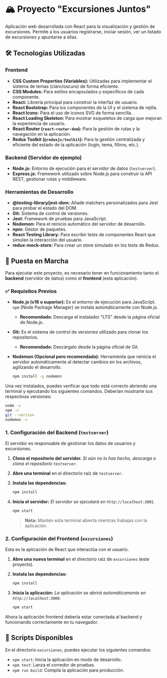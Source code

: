 # 🏔️ Proyecto "Excursiones Juntos"

Aplicación web desarrollada con React para la visualización y gestión de excursiones. Permite a los usuarios registrarse, iniciar sesión, ver un listado de excursiones y apuntarse a ellas.

## 🛠️ Tecnologías Utilizadas

### Frontend

- **CSS Custom Properties (Variables):** Utilizadas para implementar el sistema de temas (claro/oscuro) de forma eficiente.
- **CSS Modules:** Para estilos encapsulados y específicos de cada componente.
- **React:** Librería principal para construir la interfaz de usuario.
- **React Bootstrap:** Para los componentes de la UI y el sistema de rejilla.
- **React Icons:** Para el uso de iconos SVG de forma sencilla.
- **React Loading Skeleton:** Para mostrar esqueletos de carga que mejoran la experiencia de usuario.
- **React Router (`react-router-dom`):** Para la gestión de rutas y la navegación en la aplicación.
- **Redux Toolkit (`@reduxjs/toolkit`):** Para la gestión centralizada y eficiente del estado de la aplicación (login, tema, filtros, etc.).

### Backend (Servidor de ejemplo)

- **Node.js:** Entorno de ejecución para el servidor de datos (`testserver`).
- **Express.js:** Framework utilizado sobre Node.js para construir la API REST, gestionar rutas y middleware.

### Herramientas de Desarrollo

- **@testing-library/jest-dom:** Añade matchers personalizados para Jest para probar el estado del DOM.
- **Git:** Sistema de control de versiones.
- **Jest:** Framework de pruebas para JavaScript.
- **Nodemon:** Para el reinicio automático del servidor de desarrollo.
- **npm:** Gestor de paquetes.
- **React Testing Library:** Para escribir tests de componentes React que simulan la interacción del usuario.
- **redux-mock-store:** Para crear un store simulado en los tests de Redux.

## 🚀 Puesta en Marcha

Para ejecutar este proyecto, es necesario tener en funcionamiento tanto el **backend** (servidor de datos) como el **frontend** (esta aplicación).

### ✅ Requisitos Previos

- **Node.js (v16 o superior):** Es el entorno de ejecución para JavaScript. `npm` (Node Package Manager) se instala automáticamente con Node.js.

  - **Recomendado:** Descarga el instalador "LTS" desde la página oficial de Node.js.

- **Git:** Es el sistema de control de versiones utilizado para clonar los repositorios.

  - **Recomendado:** Descárgalo desde la página oficial de Git.

- **Nodemon (Opcional pero recomendado):** Herramienta que reinicia el servidor automáticamente al detectar cambios en los archivos, agilizando el desarrollo.
  ```bash
  npm install -g nodemon
  ```

Una vez instalados, puedes verificar que todo está correcto abriendo una terminal y ejecutando los siguientes comandos. Deberían mostrarte sus respectivas versiones:

```bash
node -v
npm -v
git --version
nodemon -v
```

### 1. Configuración del Backend (`testserver`)

El servidor es responsable de gestionar los datos de usuarios y excursiones.

1.  **Clona el repositorio del servidor.**
    _Si aún no lo has hecho, descarga o clona el repositorio `testserver`._

2.  **Abre una terminal** en el directorio raíz de `testserver`.

3.  **Instala las dependencias:**

    ```bash
    npm install
    ```

4.  **Inicia el servidor:**
    _El servidor se ejecutará en `http://localhost:3001`._
    ```bash
    npm start
    ```
    > **Nota:** Mantén esta terminal abierta mientras trabajas con la aplicación.

### 2. Configuración del Frontend (`excursiones`)

Esta es la aplicación de React que interactúa con el usuario.

1.  **Abre una nueva terminal** en el directorio raíz de `excursiones` (este proyecto).

2.  **Instala las dependencias:**

    ```bash
    npm install
    ```

3.  **Inicia la aplicación:**
    _La aplicación se abrirá automáticamente en `http://localhost:3000`._
    ```bash
    npm start
    ```

Ahora la aplicación frontend debería estar conectada al backend y funcionando correctamente en tu navegador.

## 📝 Scripts Disponibles

En el directorio `excursiones`, puedes ejecutar los siguientes comandos:

- `npm start`: Inicia la aplicación en modo de desarrollo.
- `npm test`: Lanza el corredor de pruebas.
- `npm run build`: Compila la aplicación para producción.
